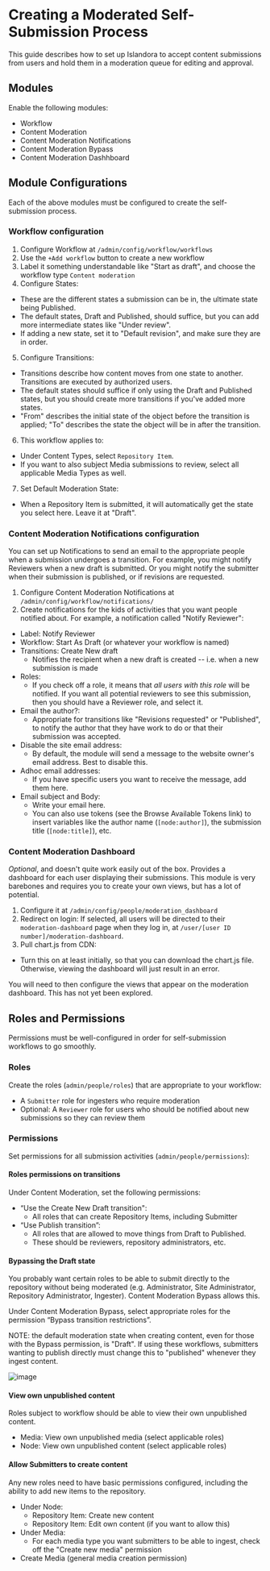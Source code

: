 # Creating a Moderated Self-Submission Process

This guide describes how to set up Islandora to accept content submissions from users and hold them in a moderation queue for editing and approval.

## Modules

Enable the following modules:

- Workflow
- Content Moderation
- Content Moderation Notifications
- Content Moderation Bypass
- Content Moderation Dashhboard

## Module Configurations

Each of the above modules must be configured to create the self-submission process.

### Workflow configuration

1. Configure Workflow at `/admin/config/workflow/workflows`
2. Use the `+Add workflow` button to create a new workflow
3. Label it something understandable like "Start as draft", and choose the workflow type `Content moderation`
4. Configure States:
  - These are the different states a submission can be in, the ultimate state being Published.
  - The default states, Draft and Published, should suffice, but you can add more intermediate states like "Under review".
  - If adding a new state, set it to "Default revision", and make sure they are in order.
5. Configure Transitions:
  - Transitions describe how content moves from one state to another. Transitions are executed by authorized users.
  - The default states should suffice if only using the Draft and Published states, but you should create more transitions if you've added more states.
  - "From" describes the initial state of the object before the transition is applied; "To" describes the state the object will be in after the transition.
6. This workflow applies to:
  - Under Content Types, select `Repository Item`.
  - If you want to also subject Media submissions to review, select all applicable Media Types as well.
7. Set Default Moderation State:
  - When a Repository Item is submitted, it will automatically get the state you select here. Leave it at "Draft".
  
### Content Moderation Notifications configuration

You can set up Notifications to send an email to the appropriate people when a submission undergoes a transition. For example, you might notify Reviewers when a new draft is submitted. Or you might notify the submitter when their submission is published, or if revisions are requested.

1. Configure Content Moderation Notifications at `/admin/config/workflow/notifications/`
2. Create notifications for the kids of activities that you want people notified about. For example, a notification called "Notify Reviewer":
  - Label: Notify Reviewer
  - Workflow: Start As Draft (or whatever your workflow is named)
  - Transitions: Create New draft
    - Notifies the recipient when a new draft is created -- i.e. when a new submission is made
  - Roles:
    - If you check off a role, it means that *all users with this role* will be notified. If you want all potential reviewers to see this submission, then you should have a Reviewer role, and select it.
  - Email the author?:
    - Appropriate for transitions like "Revisions requested" or "Published", to notify the author that they have work to do or that their submission was accepted.
  - Disable the site email address:
    - By default, the module will send a message to the website owner's email address. Best to disable this.
  - Adhoc email addresses: 
    - If you have specific users you want to receive the message, add them here.
  - Email subject and Body:
    - Write your email here. 
    - You can also use tokens (see the Browse Available Tokens link) to insert variables like the author name (`[node:author]`), the submission title (`[node:title]`), etc.
    
### Content Moderation Dashboard

*Optional*, and doesn't quite work easily out of the box. Provides a dashboard for each user displaying their submissions. This module is very barebones and requires you to create your own views, but has a lot of potential.

1. Configure it at `/admin/config/people/moderation_dashboard`
2. Redirect on login: If selected, all users will be directed to their `moderation-dashboard` page when they log in, at `/user/[user ID number]/moderation-dashboard`.
3. Pull chart.js from CDN:
  - Turn this on at least initially, so that you can download the chart.js file. Otherwise, viewing the dashboard will just result in an error.

You will need to then configure the views that appear on the moderation dashboard. This has not yet been explored.

## Roles and Permissions

Permissions must be well-configured in order for self-submission workflows to go smoothly.

### Roles

Create the roles (`admin/people/roles`) that are appropriate to your workflow:

- A `Submitter` role for ingesters who require moderation
- Optional: A `Reviewer` role for users who should be notified about new submissions so they can review them

### Permissions

Set permissions for all submission activities (`admin/people/permissions`): 

#### Roles permissions on transitions

Under Content Moderation, set the following permissions:

- “Use the Create New Draft transition":
  - All roles that can create Repository Items, including Submitter
- “Use Publish transition”: 
  - All roles that are allowed to move things from Draft to Published.
  - These should be reviewers, repository administrators, etc.

#### Bypassing the Draft state

You probably want certain roles to be able to submit directly to the repository without being moderated (e.g. Administrator, Site Administrator, Repository Administrator, Ingester). Content Moderation Bypass allows this.

Under Content Moderation Bypass, select appropriate roles for the permission “Bypass transition restrictions”.

NOTE: the default moderation state when creating content, even for those with the Bypass permission, is "Draft". If using these workflows, submitters wanting to publish directly must change this to "published" whenever they ingest content.

![image]("/arca-docs/assets/draft-published.png")

#### View own unpublished content

Roles subject to workflow should be able to view their own unpublished content.

- Media: View own unpublished media (select applicable roles) 
- Node: View own unpublished content (select applicable roles) 


#### Allow Submitters to create content

Any new roles need to have basic permissions configured, including the ability to add new items to the repository.

- Under Node:  
  - Repository Item: Create new content 
  - Repository Item: Edit own content (if you want to allow this) 
- Under Media: 
  - For each media type you want submitters to be able to ingest, check off the "Create new media" permission 
- Create Media (general media creation permission)